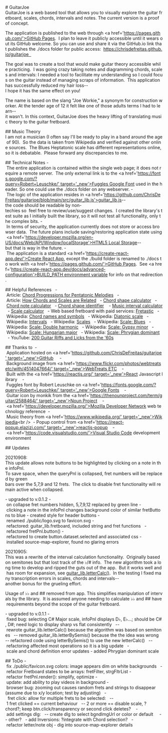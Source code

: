 # GuitarJoe
GuitarJoe is a web based tool that allows you to visually explore the guitar fretboard, scales, chords, intervals and notes. The current version is a proof of concept.  

The application is published to the web through <a href='https://pages.github.com/'>GitHub Pages</a>.  I plan to leave it publicly accessible until it wears out its GitHub welcome. So you can use and share it via the GitHub.io link that publishes the ./docs folder for public access:  https://chrisdefreitas.github.io/guitarjoe  

The goal was to create a tool that would make guitar theory accessible while practicing.  I was going crazy taking notes and diagramming chords, scales and intervals: I needed a tool to facilitate my understanding so I could focus on the guitar instead of managing scraps of information.  This application has successfully reduced my hair loss--I hope it has the same effect on you!

The name is based on the slang "Joe Workie," a synonym for construction worker. At the tender age of 12 it felt like one of those adults terms I had to learn--it wasn't. In this context, GuitarJoe does the heavy lifting of translating music theory to the guitar fretboard.  

## Music Theory
I am not a musician (I often say I'll be ready to play in a band around the age of 90).  So the data is taken from Wikipedia and verified against other online sources.  The Blues Heptatonic scale has different representations online, so it is debatable.  Please forward any discrepancies to me.

## Technical Notes
- The entire application is contained within the single web page; it does not require a remote server.  The only external link is to the <a href='https://fonts.google.com/?query=Robert+Leuschke/' target='_new'>Fuggles Google Font</a> used in the header. So one could use the ./docs folder on any webserver.
- The logic of the application resides in <a href='https://github.com/ChrisDeFreitas/guitarjoe/blob/main/src/guitar_lib.js'>guitar_lib.js</a>--the code should be readable by non-techies so  feel free to review/use/suggest changes.  I created the library's test suite as I initially built the library, so it will not test all functionality, only the complex bits.
- In terms of security, the application currently does not store or access browser data.  The future plans include saving/restoring application state using <a href='https://developer.mozilla.org/en-US/docs/Web/API/Window/localStorage'>HTML5 Local Storage</a>--but that is way in the future.
- The application is a standard <a href='https://create-react-app.dev/'>Create React App</a>, except the ./build folder is renamed to ./docs to work with <a href='https://pages.github.com/'>GitHub Pages</a>.  See <a href='https://create-react-app.dev/docs/advanced-configuration'>BUILD_PATH environment variable</a> for info on that redirection.

## Helpful References
  - Article: [Chord Progressions for Pentatonic Melodies](https://www.secretsofsongwriting.com/2018/07/09/chord-progressions-for-pentatonic-melodies/)
  - Article: [How Chords and Scales are Related](https://www.thejazzpianosite.com/jazz-piano-lessons/jazz-scales/chord-scale-system/)
  - [Chord shape calculator](https://jguitar.com/chord)
  - [Chord note calculator](https://www.omnicalculator.com/other/chord)
  - [Chord shape identifier](https://jguitar.com/chordname) 
  - [Music interval calculator](https://www.omnicalculator.com/other/music-interval)
  - [Scale calculator](https://www.scales-chords.com/scalenav.php)
  - Web based fretboard with paid services: [Fretastic](https://fretastic.com/guitar)
  - Wikipedia: [Chord names and symbols](https://en.wikipedia.org/wiki/Chord_names_and_symbols_(popular_music))
  - Wikipedia: [Diatonic scale](https://en.wikipedia.org/wiki/Diatonic_scale)
  - Wikipedia: [Intervals](https://en.wikipedia.org/wiki/Interval_(music))
  - Wikipedia: [Scales](https://en.wikipedia.org/wiki/Scale_(music))
  - Wikipedia: [Scale: Blues](https://en.wikipedia.org/wiki/Blues_scale)
  - Wikipedia: [Scale: Double harmonic](https://en.wikipedia.org/wiki/Double_harmonic_scale)
  - Wikipedia: [Scale: Gypsy minor](https://en.wikipedia.org/wiki/Hungarian_minor_scale)
  - Wikipedia: [Scale: Hungarian major](https://en.wikipedia.org/wiki/Hungarian_major_scale)
  - Wikipedia: [Scale: Phrygian dominant](https://en.wikipedia.org/wiki/Phrygian_dominant_scale)
  - YouTube: [200 Guitar Riffs and Licks from the '60s](https://www.youtube.com/watch?v=gWc7RN61qaU)

## Thanks to
 - Application hosted on <a href='https://github.com/ChrisDeFreitas/guitarjoe' target='_new'>GitHub</a>   
 - Background image from <a href='https://www.flickr.com/photos/webtreatsetc/with/4514047664/' target='_new'>WebTreats ETC</a>  
 - Built with the <a href='https://reactjs.org/' target='_new'>React</a> Javascript library  
 - Fuggles font by Robert Leuschke on <a href='https://fonts.google.com/?query=Robert+Leuschke/' target='_new'>Google Fonts</a>  
 - Guitar icon by monkik from the <a href='https://thenounproject.com/term/guitar/2588464/' target='_new'>Noun Project</a>  
 - <a href='https://developer.mozilla.org/'>Mozilla Developer Network</a> web technology reference
 - Music theory from <a href='https://www.wikipedia.org/' target='_new'>Wikipedia</a><br />
 - Popup control from <a href='https://react-popup.elazizi.com/' target='_new'>reactjs-popup</a>  
 - <a href='https://code.visualstudio.com/'>Visual Studio Code</a> development environment

## Updates

20210908:  
This update allows note buttons to be highlighted by clicking on a note in the infoPnl.
To save space, when the queryPnl is collapsed, fret numbers will be replaced by green 
bars over the 5,7,9 and 12 frets.  The click to disable fret functionality will remain
active when collapsed.

- upgraded to v.0.1.2
- on collapse fret numbers hidden, 5,7,9,12 replaced by green line
- clicking a note in the infoPnl changes background color of similar fretButtons to blue
- created style for header buttons
- renamed ./public/logo.svg to favicon.svg
- refactored: guitar_lib.fretboard, included string and fret functions  
- refactored fretPnl.button()
- refactored to create button.dataset.selected and associated css
- installed source-map-explorer, found no glaring errors

20210905:  
This was a rewrite of the interval calculation functionality.  Originally based on semitones but that lost track of the ♭/# info.  The new algorithm took a long time to develop and ripped the guts out of the app.  But it works well and has room for expansion, see [guitar_lib.letterCalc()](https://github.com/ChrisDeFreitas/guitarjoe/blob/6cee48132713c0c7bd2a7d21f468f1c74f2fb70e/src/guitar_lib.js#L253).  In the testing I fixed many transcription errors in scales, chords and intervals--another bonus for the grueling effort.  

Usage of ♭♭ and ## removed from app. This simplifies manipulation of intervals by the library.  It is assumed anyone needing to calculate ♭♭ and ## have requirements beyond the scope of the guitar fretboard.  

- upgraded to v.0.1.1
- fixed bug: selecting C# Major scale, infoPnl displays D♭, E♭...; should be C#, D#; need logic to display sharp vs flat consistently  
-- rewrote guitar_lib.letterCalc() because the algorithm was based on semitones  
-- removed guitar_lib.letterBySemis() because the the idea was wrong  
-- refactored code using letterBySemis() to use the new letterCalc()  
-- refactoring affected most operations so it is a big update  
- scale and chord definition error updates
- added Phrygian dominant scale   

## ToDo
- fix ./public/favicon.svg colors: image appears dim on white backgrounds  
- refactor Fretboard states to be arrays: fretFilter, strgFltrList
- refactor fretPnl.render(): simplify, optimize
- update: add ability to play videos in background
- browser bug: zooming out causes random frets and strings to disappear 
(assume due to x/y location; test by adjusting)  
-  fret click: allow for multiple frets to be selected:  
-- 1 fret clicked == current behaviour  
-- 2 or more == disable scale, ?chord?; keep btn.click/transparency or second click deletes?   
- add settings dlg:  
-- create dlg to select bgndImgUrl or color or default    
-- other?  
- add Inversions: ?integrate with Chord selection?  
- refactor letter/note obj
- dig into source-map-explorer details


